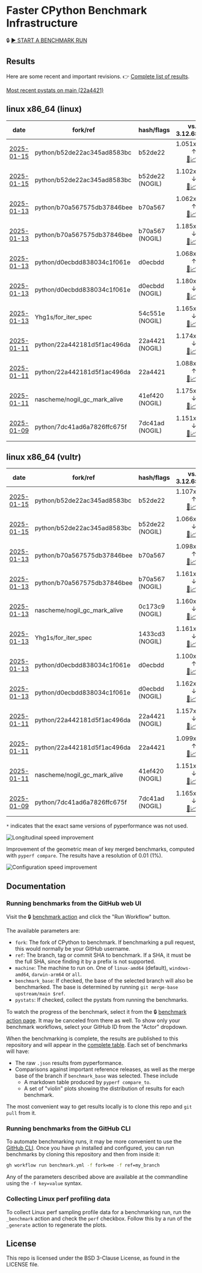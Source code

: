 # Faster CPython Benchmark Infrastructure

🔒 [▶️ START A BENCHMARK RUN](../../actions/workflows/benchmark.yml)

## Results

Here are some recent and important revisions. 👉 [Complete list of results](RESULTS.md).

<!-- START table -->
[Most recent pystats on main (22a4421)](results/bm-20250111-3.14.0a3%2B-22a4421-PYTHON_UOPS/bm-20250111-vultr-x86_64-python-22a442181d5f1ac496da-3.14.0a3%2B-22a4421-pystats.md)

## linux x86_64 (linux)
| date | fork/ref | hash/flags | vs. 3.12.6: | vs. 3.13.0rc2: | vs. base: |
| --- | --- | --- | ---: | ---: | ---: |
| [2025-01-15](results/bm-20250115-3.14.0a4%2B-b52de22) | python/b52de22ac345ad8583bc | b52de22 | 1.051x ↑<br>[📄](results/bm-20250115-3.14.0a4%2B-b52de22/bm-20250115-linux-x86_64-python-b52de22ac345ad8583bc-3.14.0a4%2B-b52de22-vs-3.12.6.md)[📈](results/bm-20250115-3.14.0a4%2B-b52de22/bm-20250115-linux-x86_64-python-b52de22ac345ad8583bc-3.14.0a4%2B-b52de22-vs-3.12.6.svg) | 1.010x ↑<br>[📄](results/bm-20250115-3.14.0a4%2B-b52de22/bm-20250115-linux-x86_64-python-b52de22ac345ad8583bc-3.14.0a4%2B-b52de22-vs-3.13.0rc2.md)[📈](results/bm-20250115-3.14.0a4%2B-b52de22/bm-20250115-linux-x86_64-python-b52de22ac345ad8583bc-3.14.0a4%2B-b52de22-vs-3.13.0rc2.svg) |  |
| [2025-01-15](results/bm-20250115-3.14.0a4%2B-b52de22-NOGIL) | python/b52de22ac345ad8583bc | b52de22 (NOGIL) | 1.102x ↓<br>[📄](results/bm-20250115-3.14.0a4%2B-b52de22-NOGIL/bm-20250115-linux-x86_64-python-b52de22ac345ad8583bc-3.14.0a4%2B-b52de22-vs-3.12.6.md)[📈](results/bm-20250115-3.14.0a4%2B-b52de22-NOGIL/bm-20250115-linux-x86_64-python-b52de22ac345ad8583bc-3.14.0a4%2B-b52de22-vs-3.12.6.svg) | 1.134x ↓<br>[📄](results/bm-20250115-3.14.0a4%2B-b52de22-NOGIL/bm-20250115-linux-x86_64-python-b52de22ac345ad8583bc-3.14.0a4%2B-b52de22-vs-3.13.0rc2.md)[📈](results/bm-20250115-3.14.0a4%2B-b52de22-NOGIL/bm-20250115-linux-x86_64-python-b52de22ac345ad8583bc-3.14.0a4%2B-b52de22-vs-3.13.0rc2.svg) | 1.142x ↓<br>[📄](results/bm-20250115-3.14.0a4%2B-b52de22-NOGIL/bm-20250115-linux-x86_64-python-b52de22ac345ad8583bc-3.14.0a4%2B-b52de22-vs-base.md)[📈](results/bm-20250115-3.14.0a4%2B-b52de22-NOGIL/bm-20250115-linux-x86_64-python-b52de22ac345ad8583bc-3.14.0a4%2B-b52de22-vs-base.svg)[🧠](results/bm-20250115-3.14.0a4%2B-b52de22-NOGIL/bm-20250115-linux-x86_64-python-b52de22ac345ad8583bc-3.14.0a4%2B-b52de22-vs-base-mem.svg) |
| [2025-01-13](results/bm-20250113-3.14.0a3%2B-b70a567) | python/b70a567575db37846bee | b70a567 | 1.062x ↑<br>[📄](results/bm-20250113-3.14.0a3%2B-b70a567/bm-20250113-linux-x86_64-python-b70a567575db37846bee-3.14.0a3%2B-b70a567-vs-3.12.6.md)[📈](results/bm-20250113-3.14.0a3%2B-b70a567/bm-20250113-linux-x86_64-python-b70a567575db37846bee-3.14.0a3%2B-b70a567-vs-3.12.6.svg) | 1.023x ↑<br>[📄](results/bm-20250113-3.14.0a3%2B-b70a567/bm-20250113-linux-x86_64-python-b70a567575db37846bee-3.14.0a3%2B-b70a567-vs-3.13.0rc2.md)[📈](results/bm-20250113-3.14.0a3%2B-b70a567/bm-20250113-linux-x86_64-python-b70a567575db37846bee-3.14.0a3%2B-b70a567-vs-3.13.0rc2.svg) |  |
| [2025-01-13](results/bm-20250113-3.14.0a3%2B-b70a567-NOGIL) | python/b70a567575db37846bee | b70a567 (NOGIL) | 1.185x ↓<br>[📄](results/bm-20250113-3.14.0a3%2B-b70a567-NOGIL/bm-20250113-linux-x86_64-python-b70a567575db37846bee-3.14.0a3%2B-b70a567-vs-3.12.6.md)[📈](results/bm-20250113-3.14.0a3%2B-b70a567-NOGIL/bm-20250113-linux-x86_64-python-b70a567575db37846bee-3.14.0a3%2B-b70a567-vs-3.12.6.svg) | 1.210x ↓<br>[📄](results/bm-20250113-3.14.0a3%2B-b70a567-NOGIL/bm-20250113-linux-x86_64-python-b70a567575db37846bee-3.14.0a3%2B-b70a567-vs-3.13.0rc2.md)[📈](results/bm-20250113-3.14.0a3%2B-b70a567-NOGIL/bm-20250113-linux-x86_64-python-b70a567575db37846bee-3.14.0a3%2B-b70a567-vs-3.13.0rc2.svg) | 1.221x ↓<br>[📄](results/bm-20250113-3.14.0a3%2B-b70a567-NOGIL/bm-20250113-linux-x86_64-python-b70a567575db37846bee-3.14.0a3%2B-b70a567-vs-base.md)[📈](results/bm-20250113-3.14.0a3%2B-b70a567-NOGIL/bm-20250113-linux-x86_64-python-b70a567575db37846bee-3.14.0a3%2B-b70a567-vs-base.svg)[🧠](results/bm-20250113-3.14.0a3%2B-b70a567-NOGIL/bm-20250113-linux-x86_64-python-b70a567575db37846bee-3.14.0a3%2B-b70a567-vs-base-mem.svg) |
| [2025-01-13](results/bm-20250113-3.14.0a3%2B-d0ecbdd) | python/d0ecbdd838034c1f061e | d0ecbdd | 1.068x ↑<br>[📄](results/bm-20250113-3.14.0a3%2B-d0ecbdd/bm-20250113-linux-x86_64-python-d0ecbdd838034c1f061e-3.14.0a3%2B-d0ecbdd-vs-3.12.6.md)[📈](results/bm-20250113-3.14.0a3%2B-d0ecbdd/bm-20250113-linux-x86_64-python-d0ecbdd838034c1f061e-3.14.0a3%2B-d0ecbdd-vs-3.12.6.svg) | 1.026x ↑<br>[📄](results/bm-20250113-3.14.0a3%2B-d0ecbdd/bm-20250113-linux-x86_64-python-d0ecbdd838034c1f061e-3.14.0a3%2B-d0ecbdd-vs-3.13.0rc2.md)[📈](results/bm-20250113-3.14.0a3%2B-d0ecbdd/bm-20250113-linux-x86_64-python-d0ecbdd838034c1f061e-3.14.0a3%2B-d0ecbdd-vs-3.13.0rc2.svg) |  |
| [2025-01-13](results/bm-20250113-3.14.0a3%2B-d0ecbdd-NOGIL) | python/d0ecbdd838034c1f061e | d0ecbdd (NOGIL) | 1.180x ↓<br>[📄](results/bm-20250113-3.14.0a3%2B-d0ecbdd-NOGIL/bm-20250113-linux-x86_64-python-d0ecbdd838034c1f061e-3.14.0a3%2B-d0ecbdd-vs-3.12.6.md)[📈](results/bm-20250113-3.14.0a3%2B-d0ecbdd-NOGIL/bm-20250113-linux-x86_64-python-d0ecbdd838034c1f061e-3.14.0a3%2B-d0ecbdd-vs-3.12.6.svg) | 1.211x ↓<br>[📄](results/bm-20250113-3.14.0a3%2B-d0ecbdd-NOGIL/bm-20250113-linux-x86_64-python-d0ecbdd838034c1f061e-3.14.0a3%2B-d0ecbdd-vs-3.13.0rc2.md)[📈](results/bm-20250113-3.14.0a3%2B-d0ecbdd-NOGIL/bm-20250113-linux-x86_64-python-d0ecbdd838034c1f061e-3.14.0a3%2B-d0ecbdd-vs-3.13.0rc2.svg) | 1.227x ↓<br>[📄](results/bm-20250113-3.14.0a3%2B-d0ecbdd-NOGIL/bm-20250113-linux-x86_64-python-d0ecbdd838034c1f061e-3.14.0a3%2B-d0ecbdd-vs-base.md)[📈](results/bm-20250113-3.14.0a3%2B-d0ecbdd-NOGIL/bm-20250113-linux-x86_64-python-d0ecbdd838034c1f061e-3.14.0a3%2B-d0ecbdd-vs-base.svg)[🧠](results/bm-20250113-3.14.0a3%2B-d0ecbdd-NOGIL/bm-20250113-linux-x86_64-python-d0ecbdd838034c1f061e-3.14.0a3%2B-d0ecbdd-vs-base-mem.svg) |
| [2025-01-13](results/bm-20250113-3.14.0a3%2B-54c551e-NOGIL) | Yhg1s/for_iter_spec | 54c551e (NOGIL) | 1.165x ↓<br>[📄](results/bm-20250113-3.14.0a3%2B-54c551e-NOGIL/bm-20250113-linux-x86_64-Yhg1s-for_iter_spec-3.14.0a3%2B-54c551e-vs-3.12.6.md)[📈](results/bm-20250113-3.14.0a3%2B-54c551e-NOGIL/bm-20250113-linux-x86_64-Yhg1s-for_iter_spec-3.14.0a3%2B-54c551e-vs-3.12.6.svg) | 1.194x ↓<br>[📄](results/bm-20250113-3.14.0a3%2B-54c551e-NOGIL/bm-20250113-linux-x86_64-Yhg1s-for_iter_spec-3.14.0a3%2B-54c551e-vs-3.13.0rc2.md)[📈](results/bm-20250113-3.14.0a3%2B-54c551e-NOGIL/bm-20250113-linux-x86_64-Yhg1s-for_iter_spec-3.14.0a3%2B-54c551e-vs-3.13.0rc2.svg) | 1.012x ↓<br>[📄](results/bm-20250113-3.14.0a3%2B-54c551e-NOGIL/bm-20250113-linux-x86_64-Yhg1s-for_iter_spec-3.14.0a3%2B-54c551e-vs-base.md)[📈](results/bm-20250113-3.14.0a3%2B-54c551e-NOGIL/bm-20250113-linux-x86_64-Yhg1s-for_iter_spec-3.14.0a3%2B-54c551e-vs-base.svg)[🧠](results/bm-20250113-3.14.0a3%2B-54c551e-NOGIL/bm-20250113-linux-x86_64-Yhg1s-for_iter_spec-3.14.0a3%2B-54c551e-vs-base-mem.svg) |
| [2025-01-11](results/bm-20250111-3.14.0a3%2B-22a4421-NOGIL) | python/22a442181d5f1ac496da | 22a4421 (NOGIL) | 1.174x ↓<br>[📄](results/bm-20250111-3.14.0a3%2B-22a4421-NOGIL/bm-20250111-linux-x86_64-python-22a442181d5f1ac496da-3.14.0a3%2B-22a4421-vs-3.12.6.md)[📈](results/bm-20250111-3.14.0a3%2B-22a4421-NOGIL/bm-20250111-linux-x86_64-python-22a442181d5f1ac496da-3.14.0a3%2B-22a4421-vs-3.12.6.svg) | 1.201x ↓<br>[📄](results/bm-20250111-3.14.0a3%2B-22a4421-NOGIL/bm-20250111-linux-x86_64-python-22a442181d5f1ac496da-3.14.0a3%2B-22a4421-vs-3.13.0rc2.md)[📈](results/bm-20250111-3.14.0a3%2B-22a4421-NOGIL/bm-20250111-linux-x86_64-python-22a442181d5f1ac496da-3.14.0a3%2B-22a4421-vs-3.13.0rc2.svg) | 1.229x ↓<br>[📄](results/bm-20250111-3.14.0a3%2B-22a4421-NOGIL/bm-20250111-linux-x86_64-python-22a442181d5f1ac496da-3.14.0a3%2B-22a4421-vs-base.md)[📈](results/bm-20250111-3.14.0a3%2B-22a4421-NOGIL/bm-20250111-linux-x86_64-python-22a442181d5f1ac496da-3.14.0a3%2B-22a4421-vs-base.svg)[🧠](results/bm-20250111-3.14.0a3%2B-22a4421-NOGIL/bm-20250111-linux-x86_64-python-22a442181d5f1ac496da-3.14.0a3%2B-22a4421-vs-base-mem.svg) |
| [2025-01-11](results/bm-20250111-3.14.0a3%2B-22a4421) | python/22a442181d5f1ac496da | 22a4421 | 1.088x ↑<br>[📄](results/bm-20250111-3.14.0a3%2B-22a4421/bm-20250111-linux-x86_64-python-22a442181d5f1ac496da-3.14.0a3%2B-22a4421-vs-3.12.6.md)[📈](results/bm-20250111-3.14.0a3%2B-22a4421/bm-20250111-linux-x86_64-python-22a442181d5f1ac496da-3.14.0a3%2B-22a4421-vs-3.12.6.svg) | 1.043x ↑<br>[📄](results/bm-20250111-3.14.0a3%2B-22a4421/bm-20250111-linux-x86_64-python-22a442181d5f1ac496da-3.14.0a3%2B-22a4421-vs-3.13.0rc2.md)[📈](results/bm-20250111-3.14.0a3%2B-22a4421/bm-20250111-linux-x86_64-python-22a442181d5f1ac496da-3.14.0a3%2B-22a4421-vs-3.13.0rc2.svg) |  |
| [2025-01-11](results/bm-20250111-3.14.0a3%2B-41ef420-NOGIL) | nascheme/nogil_gc_mark_alive | 41ef420 (NOGIL) | 1.175x ↓<br>[📄](results/bm-20250111-3.14.0a3%2B-41ef420-NOGIL/bm-20250111-linux-x86_64-nascheme-nogil_gc_mark_alive-3.14.0a3%2B-41ef420-vs-3.12.6.md)[📈](results/bm-20250111-3.14.0a3%2B-41ef420-NOGIL/bm-20250111-linux-x86_64-nascheme-nogil_gc_mark_alive-3.14.0a3%2B-41ef420-vs-3.12.6.svg) | 1.203x ↓<br>[📄](results/bm-20250111-3.14.0a3%2B-41ef420-NOGIL/bm-20250111-linux-x86_64-nascheme-nogil_gc_mark_alive-3.14.0a3%2B-41ef420-vs-3.13.0rc2.md)[📈](results/bm-20250111-3.14.0a3%2B-41ef420-NOGIL/bm-20250111-linux-x86_64-nascheme-nogil_gc_mark_alive-3.14.0a3%2B-41ef420-vs-3.13.0rc2.svg) | 1.049x ↓<br>[📄](results/bm-20250111-3.14.0a3%2B-41ef420-NOGIL/bm-20250111-linux-x86_64-nascheme-nogil_gc_mark_alive-3.14.0a3%2B-41ef420-vs-base.md)[📈](results/bm-20250111-3.14.0a3%2B-41ef420-NOGIL/bm-20250111-linux-x86_64-nascheme-nogil_gc_mark_alive-3.14.0a3%2B-41ef420-vs-base.svg)[🧠](results/bm-20250111-3.14.0a3%2B-41ef420-NOGIL/bm-20250111-linux-x86_64-nascheme-nogil_gc_mark_alive-3.14.0a3%2B-41ef420-vs-base-mem.svg) |
| [2025-01-09](results/bm-20250109-3.14.0a3%2B-7dc41ad-NOGIL) | python/7dc41ad6a7826ffc675f | 7dc41ad (NOGIL) | 1.151x ↓<br>[📄](results/bm-20250109-3.14.0a3%2B-7dc41ad-NOGIL/bm-20250109-linux-x86_64-python-7dc41ad6a7826ffc675f-3.14.0a3%2B-7dc41ad-vs-3.12.6.md)[📈](results/bm-20250109-3.14.0a3%2B-7dc41ad-NOGIL/bm-20250109-linux-x86_64-python-7dc41ad6a7826ffc675f-3.14.0a3%2B-7dc41ad-vs-3.12.6.svg) | 1.181x ↓<br>[📄](results/bm-20250109-3.14.0a3%2B-7dc41ad-NOGIL/bm-20250109-linux-x86_64-python-7dc41ad6a7826ffc675f-3.14.0a3%2B-7dc41ad-vs-3.13.0rc2.md)[📈](results/bm-20250109-3.14.0a3%2B-7dc41ad-NOGIL/bm-20250109-linux-x86_64-python-7dc41ad6a7826ffc675f-3.14.0a3%2B-7dc41ad-vs-3.13.0rc2.svg) |  |

## linux x86_64 (vultr)
| date | fork/ref | hash/flags | vs. 3.12.6: | vs. 3.13.0rc2: | vs. base: |
| --- | --- | --- | ---: | ---: | ---: |
| [2025-01-15](results/bm-20250115-3.14.0a4%2B-b52de22) | python/b52de22ac345ad8583bc | b52de22 | 1.107x ↑<br>[📄](results/bm-20250115-3.14.0a4%2B-b52de22/bm-20250115-vultr-x86_64-python-b52de22ac345ad8583bc-3.14.0a4%2B-b52de22-vs-3.12.6.md)[📈](results/bm-20250115-3.14.0a4%2B-b52de22/bm-20250115-vultr-x86_64-python-b52de22ac345ad8583bc-3.14.0a4%2B-b52de22-vs-3.12.6.svg) | 1.068x ↑<br>[📄](results/bm-20250115-3.14.0a4%2B-b52de22/bm-20250115-vultr-x86_64-python-b52de22ac345ad8583bc-3.14.0a4%2B-b52de22-vs-3.13.0rc2.md)[📈](results/bm-20250115-3.14.0a4%2B-b52de22/bm-20250115-vultr-x86_64-python-b52de22ac345ad8583bc-3.14.0a4%2B-b52de22-vs-3.13.0rc2.svg) |  |
| [2025-01-15](results/bm-20250115-3.14.0a4%2B-b52de22-NOGIL) | python/b52de22ac345ad8583bc | b52de22 (NOGIL) | 1.066x ↓<br>[📄](results/bm-20250115-3.14.0a4%2B-b52de22-NOGIL/bm-20250115-vultr-x86_64-python-b52de22ac345ad8583bc-3.14.0a4%2B-b52de22-vs-3.12.6.md)[📈](results/bm-20250115-3.14.0a4%2B-b52de22-NOGIL/bm-20250115-vultr-x86_64-python-b52de22ac345ad8583bc-3.14.0a4%2B-b52de22-vs-3.12.6.svg) | 1.096x ↓<br>[📄](results/bm-20250115-3.14.0a4%2B-b52de22-NOGIL/bm-20250115-vultr-x86_64-python-b52de22ac345ad8583bc-3.14.0a4%2B-b52de22-vs-3.13.0rc2.md)[📈](results/bm-20250115-3.14.0a4%2B-b52de22-NOGIL/bm-20250115-vultr-x86_64-python-b52de22ac345ad8583bc-3.14.0a4%2B-b52de22-vs-3.13.0rc2.svg) | 1.156x ↓<br>[📄](results/bm-20250115-3.14.0a4%2B-b52de22-NOGIL/bm-20250115-vultr-x86_64-python-b52de22ac345ad8583bc-3.14.0a4%2B-b52de22-vs-base.md)[📈](results/bm-20250115-3.14.0a4%2B-b52de22-NOGIL/bm-20250115-vultr-x86_64-python-b52de22ac345ad8583bc-3.14.0a4%2B-b52de22-vs-base.svg)[🧠](results/bm-20250115-3.14.0a4%2B-b52de22-NOGIL/bm-20250115-vultr-x86_64-python-b52de22ac345ad8583bc-3.14.0a4%2B-b52de22-vs-base-mem.svg) |
| [2025-01-13](results/bm-20250113-3.14.0a3%2B-b70a567) | python/b70a567575db37846bee | b70a567 | 1.098x ↑<br>[📄](results/bm-20250113-3.14.0a3%2B-b70a567/bm-20250113-vultr-x86_64-python-b70a567575db37846bee-3.14.0a3%2B-b70a567-vs-3.12.6.md)[📈](results/bm-20250113-3.14.0a3%2B-b70a567/bm-20250113-vultr-x86_64-python-b70a567575db37846bee-3.14.0a3%2B-b70a567-vs-3.12.6.svg) | 1.060x ↑<br>[📄](results/bm-20250113-3.14.0a3%2B-b70a567/bm-20250113-vultr-x86_64-python-b70a567575db37846bee-3.14.0a3%2B-b70a567-vs-3.13.0rc2.md)[📈](results/bm-20250113-3.14.0a3%2B-b70a567/bm-20250113-vultr-x86_64-python-b70a567575db37846bee-3.14.0a3%2B-b70a567-vs-3.13.0rc2.svg) |  |
| [2025-01-13](results/bm-20250113-3.14.0a3%2B-b70a567-NOGIL) | python/b70a567575db37846bee | b70a567 (NOGIL) | 1.161x ↓<br>[📄](results/bm-20250113-3.14.0a3%2B-b70a567-NOGIL/bm-20250113-vultr-x86_64-python-b70a567575db37846bee-3.14.0a3%2B-b70a567-vs-3.12.6.md)[📈](results/bm-20250113-3.14.0a3%2B-b70a567-NOGIL/bm-20250113-vultr-x86_64-python-b70a567575db37846bee-3.14.0a3%2B-b70a567-vs-3.12.6.svg) | 1.188x ↓<br>[📄](results/bm-20250113-3.14.0a3%2B-b70a567-NOGIL/bm-20250113-vultr-x86_64-python-b70a567575db37846bee-3.14.0a3%2B-b70a567-vs-3.13.0rc2.md)[📈](results/bm-20250113-3.14.0a3%2B-b70a567-NOGIL/bm-20250113-vultr-x86_64-python-b70a567575db37846bee-3.14.0a3%2B-b70a567-vs-3.13.0rc2.svg) | 1.231x ↓<br>[📄](results/bm-20250113-3.14.0a3%2B-b70a567-NOGIL/bm-20250113-vultr-x86_64-python-b70a567575db37846bee-3.14.0a3%2B-b70a567-vs-base.md)[📈](results/bm-20250113-3.14.0a3%2B-b70a567-NOGIL/bm-20250113-vultr-x86_64-python-b70a567575db37846bee-3.14.0a3%2B-b70a567-vs-base.svg)[🧠](results/bm-20250113-3.14.0a3%2B-b70a567-NOGIL/bm-20250113-vultr-x86_64-python-b70a567575db37846bee-3.14.0a3%2B-b70a567-vs-base-mem.svg) |
| [2025-01-13](results/bm-20250113-3.14.0a3%2B-0c173c9-NOGIL) | nascheme/nogil_gc_mark_alive | 0c173c9 (NOGIL) | 1.160x ↓<br>[📄](results/bm-20250113-3.14.0a3%2B-0c173c9-NOGIL/bm-20250113-vultr-x86_64-nascheme-nogil_gc_mark_alive-3.14.0a3%2B-0c173c9-vs-3.12.6.md)[📈](results/bm-20250113-3.14.0a3%2B-0c173c9-NOGIL/bm-20250113-vultr-x86_64-nascheme-nogil_gc_mark_alive-3.14.0a3%2B-0c173c9-vs-3.12.6.svg) | 1.187x ↓<br>[📄](results/bm-20250113-3.14.0a3%2B-0c173c9-NOGIL/bm-20250113-vultr-x86_64-nascheme-nogil_gc_mark_alive-3.14.0a3%2B-0c173c9-vs-3.13.0rc2.md)[📈](results/bm-20250113-3.14.0a3%2B-0c173c9-NOGIL/bm-20250113-vultr-x86_64-nascheme-nogil_gc_mark_alive-3.14.0a3%2B-0c173c9-vs-3.13.0rc2.svg) | 1.000x ↑<br>[📄](results/bm-20250113-3.14.0a3%2B-0c173c9-NOGIL/bm-20250113-vultr-x86_64-nascheme-nogil_gc_mark_alive-3.14.0a3%2B-0c173c9-vs-base.md)[📈](results/bm-20250113-3.14.0a3%2B-0c173c9-NOGIL/bm-20250113-vultr-x86_64-nascheme-nogil_gc_mark_alive-3.14.0a3%2B-0c173c9-vs-base.svg)[🧠](results/bm-20250113-3.14.0a3%2B-0c173c9-NOGIL/bm-20250113-vultr-x86_64-nascheme-nogil_gc_mark_alive-3.14.0a3%2B-0c173c9-vs-base-mem.svg) |
| [2025-01-13](results/bm-20250113-3.14.0a3%2B-1433cd3-NOGIL) | Yhg1s/for_iter_spec | 1433cd3 (NOGIL) | 1.161x ↓<br>[📄](results/bm-20250113-3.14.0a3%2B-1433cd3-NOGIL/bm-20250113-vultr-x86_64-Yhg1s-for_iter_spec-3.14.0a3%2B-1433cd3-vs-3.12.6.md)[📈](results/bm-20250113-3.14.0a3%2B-1433cd3-NOGIL/bm-20250113-vultr-x86_64-Yhg1s-for_iter_spec-3.14.0a3%2B-1433cd3-vs-3.12.6.svg) | 1.188x ↓<br>[📄](results/bm-20250113-3.14.0a3%2B-1433cd3-NOGIL/bm-20250113-vultr-x86_64-Yhg1s-for_iter_spec-3.14.0a3%2B-1433cd3-vs-3.13.0rc2.md)[📈](results/bm-20250113-3.14.0a3%2B-1433cd3-NOGIL/bm-20250113-vultr-x86_64-Yhg1s-for_iter_spec-3.14.0a3%2B-1433cd3-vs-3.13.0rc2.svg) | 1.004x ↑<br>[📄](results/bm-20250113-3.14.0a3%2B-1433cd3-NOGIL/bm-20250113-vultr-x86_64-Yhg1s-for_iter_spec-3.14.0a3%2B-1433cd3-vs-base.md)[📈](results/bm-20250113-3.14.0a3%2B-1433cd3-NOGIL/bm-20250113-vultr-x86_64-Yhg1s-for_iter_spec-3.14.0a3%2B-1433cd3-vs-base.svg)[🧠](results/bm-20250113-3.14.0a3%2B-1433cd3-NOGIL/bm-20250113-vultr-x86_64-Yhg1s-for_iter_spec-3.14.0a3%2B-1433cd3-vs-base-mem.svg) |
| [2025-01-13](results/bm-20250113-3.14.0a3%2B-d0ecbdd) | python/d0ecbdd838034c1f061e | d0ecbdd | 1.100x ↑<br>[📄](results/bm-20250113-3.14.0a3%2B-d0ecbdd/bm-20250113-vultr-x86_64-python-d0ecbdd838034c1f061e-3.14.0a3%2B-d0ecbdd-vs-3.12.6.md)[📈](results/bm-20250113-3.14.0a3%2B-d0ecbdd/bm-20250113-vultr-x86_64-python-d0ecbdd838034c1f061e-3.14.0a3%2B-d0ecbdd-vs-3.12.6.svg) | 1.061x ↑<br>[📄](results/bm-20250113-3.14.0a3%2B-d0ecbdd/bm-20250113-vultr-x86_64-python-d0ecbdd838034c1f061e-3.14.0a3%2B-d0ecbdd-vs-3.13.0rc2.md)[📈](results/bm-20250113-3.14.0a3%2B-d0ecbdd/bm-20250113-vultr-x86_64-python-d0ecbdd838034c1f061e-3.14.0a3%2B-d0ecbdd-vs-3.13.0rc2.svg) |  |
| [2025-01-13](results/bm-20250113-3.14.0a3%2B-d0ecbdd-NOGIL) | python/d0ecbdd838034c1f061e | d0ecbdd (NOGIL) | 1.162x ↓<br>[📄](results/bm-20250113-3.14.0a3%2B-d0ecbdd-NOGIL/bm-20250113-vultr-x86_64-python-d0ecbdd838034c1f061e-3.14.0a3%2B-d0ecbdd-vs-3.12.6.md)[📈](results/bm-20250113-3.14.0a3%2B-d0ecbdd-NOGIL/bm-20250113-vultr-x86_64-python-d0ecbdd838034c1f061e-3.14.0a3%2B-d0ecbdd-vs-3.12.6.svg) | 1.189x ↓<br>[📄](results/bm-20250113-3.14.0a3%2B-d0ecbdd-NOGIL/bm-20250113-vultr-x86_64-python-d0ecbdd838034c1f061e-3.14.0a3%2B-d0ecbdd-vs-3.13.0rc2.md)[📈](results/bm-20250113-3.14.0a3%2B-d0ecbdd-NOGIL/bm-20250113-vultr-x86_64-python-d0ecbdd838034c1f061e-3.14.0a3%2B-d0ecbdd-vs-3.13.0rc2.svg) | 1.233x ↓<br>[📄](results/bm-20250113-3.14.0a3%2B-d0ecbdd-NOGIL/bm-20250113-vultr-x86_64-python-d0ecbdd838034c1f061e-3.14.0a3%2B-d0ecbdd-vs-base.md)[📈](results/bm-20250113-3.14.0a3%2B-d0ecbdd-NOGIL/bm-20250113-vultr-x86_64-python-d0ecbdd838034c1f061e-3.14.0a3%2B-d0ecbdd-vs-base.svg)[🧠](results/bm-20250113-3.14.0a3%2B-d0ecbdd-NOGIL/bm-20250113-vultr-x86_64-python-d0ecbdd838034c1f061e-3.14.0a3%2B-d0ecbdd-vs-base-mem.svg) |
| [2025-01-11](results/bm-20250111-3.14.0a3%2B-22a4421-NOGIL) | python/22a442181d5f1ac496da | 22a4421 (NOGIL) | 1.157x ↓<br>[📄](results/bm-20250111-3.14.0a3%2B-22a4421-NOGIL/bm-20250111-vultr-x86_64-python-22a442181d5f1ac496da-3.14.0a3%2B-22a4421-vs-3.12.6.md)[📈](results/bm-20250111-3.14.0a3%2B-22a4421-NOGIL/bm-20250111-vultr-x86_64-python-22a442181d5f1ac496da-3.14.0a3%2B-22a4421-vs-3.12.6.svg) | 1.184x ↓<br>[📄](results/bm-20250111-3.14.0a3%2B-22a4421-NOGIL/bm-20250111-vultr-x86_64-python-22a442181d5f1ac496da-3.14.0a3%2B-22a4421-vs-3.13.0rc2.md)[📈](results/bm-20250111-3.14.0a3%2B-22a4421-NOGIL/bm-20250111-vultr-x86_64-python-22a442181d5f1ac496da-3.14.0a3%2B-22a4421-vs-3.13.0rc2.svg) | 1.228x ↓<br>[📄](results/bm-20250111-3.14.0a3%2B-22a4421-NOGIL/bm-20250111-vultr-x86_64-python-22a442181d5f1ac496da-3.14.0a3%2B-22a4421-vs-base.md)[📈](results/bm-20250111-3.14.0a3%2B-22a4421-NOGIL/bm-20250111-vultr-x86_64-python-22a442181d5f1ac496da-3.14.0a3%2B-22a4421-vs-base.svg)[🧠](results/bm-20250111-3.14.0a3%2B-22a4421-NOGIL/bm-20250111-vultr-x86_64-python-22a442181d5f1ac496da-3.14.0a3%2B-22a4421-vs-base-mem.svg) |
| [2025-01-11](results/bm-20250111-3.14.0a3%2B-22a4421) | python/22a442181d5f1ac496da | 22a4421 | 1.099x ↑<br>[📄](results/bm-20250111-3.14.0a3%2B-22a4421/bm-20250111-vultr-x86_64-python-22a442181d5f1ac496da-3.14.0a3%2B-22a4421-vs-3.12.6.md)[📈](results/bm-20250111-3.14.0a3%2B-22a4421/bm-20250111-vultr-x86_64-python-22a442181d5f1ac496da-3.14.0a3%2B-22a4421-vs-3.12.6.svg) | 1.060x ↑<br>[📄](results/bm-20250111-3.14.0a3%2B-22a4421/bm-20250111-vultr-x86_64-python-22a442181d5f1ac496da-3.14.0a3%2B-22a4421-vs-3.13.0rc2.md)[📈](results/bm-20250111-3.14.0a3%2B-22a4421/bm-20250111-vultr-x86_64-python-22a442181d5f1ac496da-3.14.0a3%2B-22a4421-vs-3.13.0rc2.svg) |  |
| [2025-01-11](results/bm-20250111-3.14.0a3%2B-41ef420-NOGIL) | nascheme/nogil_gc_mark_alive | 41ef420 (NOGIL) | 1.151x ↓<br>[📄](results/bm-20250111-3.14.0a3%2B-41ef420-NOGIL/bm-20250111-vultr-x86_64-nascheme-nogil_gc_mark_alive-3.14.0a3%2B-41ef420-vs-3.12.6.md)[📈](results/bm-20250111-3.14.0a3%2B-41ef420-NOGIL/bm-20250111-vultr-x86_64-nascheme-nogil_gc_mark_alive-3.14.0a3%2B-41ef420-vs-3.12.6.svg) | 1.178x ↓<br>[📄](results/bm-20250111-3.14.0a3%2B-41ef420-NOGIL/bm-20250111-vultr-x86_64-nascheme-nogil_gc_mark_alive-3.14.0a3%2B-41ef420-vs-3.13.0rc2.md)[📈](results/bm-20250111-3.14.0a3%2B-41ef420-NOGIL/bm-20250111-vultr-x86_64-nascheme-nogil_gc_mark_alive-3.14.0a3%2B-41ef420-vs-3.13.0rc2.svg) | 1.009x ↑<br>[📄](results/bm-20250111-3.14.0a3%2B-41ef420-NOGIL/bm-20250111-vultr-x86_64-nascheme-nogil_gc_mark_alive-3.14.0a3%2B-41ef420-vs-base.md)[📈](results/bm-20250111-3.14.0a3%2B-41ef420-NOGIL/bm-20250111-vultr-x86_64-nascheme-nogil_gc_mark_alive-3.14.0a3%2B-41ef420-vs-base.svg)[🧠](results/bm-20250111-3.14.0a3%2B-41ef420-NOGIL/bm-20250111-vultr-x86_64-nascheme-nogil_gc_mark_alive-3.14.0a3%2B-41ef420-vs-base-mem.svg) |
| [2025-01-09](results/bm-20250109-3.14.0a3%2B-7dc41ad-NOGIL) | python/7dc41ad6a7826ffc675f | 7dc41ad (NOGIL) | 1.165x ↓<br>[📄](results/bm-20250109-3.14.0a3%2B-7dc41ad-NOGIL/bm-20250109-vultr-x86_64-python-7dc41ad6a7826ffc675f-3.14.0a3%2B-7dc41ad-vs-3.12.6.md)[📈](results/bm-20250109-3.14.0a3%2B-7dc41ad-NOGIL/bm-20250109-vultr-x86_64-python-7dc41ad6a7826ffc675f-3.14.0a3%2B-7dc41ad-vs-3.12.6.svg) | 1.192x ↓<br>[📄](results/bm-20250109-3.14.0a3%2B-7dc41ad-NOGIL/bm-20250109-vultr-x86_64-python-7dc41ad6a7826ffc675f-3.14.0a3%2B-7dc41ad-vs-3.13.0rc2.md)[📈](results/bm-20250109-3.14.0a3%2B-7dc41ad-NOGIL/bm-20250109-vultr-x86_64-python-7dc41ad6a7826ffc675f-3.14.0a3%2B-7dc41ad-vs-3.13.0rc2.svg) | 1.000x ↓<br>[📄](results/bm-20250109-3.14.0a3%2B-7dc41ad-NOGIL/bm-20250109-vultr-x86_64-python-7dc41ad6a7826ffc675f-3.14.0a3%2B-7dc41ad-vs-base.md)[📈](results/bm-20250109-3.14.0a3%2B-7dc41ad-NOGIL/bm-20250109-vultr-x86_64-python-7dc41ad6a7826ffc675f-3.14.0a3%2B-7dc41ad-vs-base.svg)[🧠](results/bm-20250109-3.14.0a3%2B-7dc41ad-NOGIL/bm-20250109-vultr-x86_64-python-7dc41ad6a7826ffc675f-3.14.0a3%2B-7dc41ad-vs-base-mem.svg) |


<!-- END table -->

`*` indicates that the exact same versions of pyperformance was not used.

![Longitudinal speed improvement](/longitudinal.svg)

Improvement of the geometric mean of key merged benchmarks, computed with `pyperf compare`.
The results have a resolution of 0.01 (1%).

![Configuration speed improvement](/configs.svg)

## Documentation

### Running benchmarks from the GitHub web UI

Visit the 🔒 [benchmark action](../../actions/workflows/benchmark.yml) and click the "Run Workflow" button.

The available parameters are:

- `fork`: The fork of CPython to benchmark.
  If benchmarking a pull request, this would normally be your GitHub username.
- `ref`: The branch, tag or commit SHA to benchmark.
  If a SHA, it must be the full SHA, since finding it by a prefix is not supported.
- `machine`: The machine to run on.
  One of `linux-amd64` (default), `windows-amd64`, `darwin-arm64` or `all`.
- `benchmark_base`: If checked, the base of the selected branch will also be benchmarked.
  The base is determined by running `git merge-base upstream/main $ref`.
- `pystats`: If checked, collect the pystats from running the benchmarks.

To watch the progress of the benchmark, select it from the 🔒 [benchmark action page](../../actions/workflows/benchmark.yml).
It may be canceled from there as well.
To show only your benchmark workflows, select your GitHub ID from the "Actor" dropdown.

When the benchmarking is complete, the results are published to this repository and will appear in the [complete table](RESULTS.md).
Each set of benchmarks will have:

- The raw `.json` results from pyperformance.
- Comparisons against important reference releases, as well as the merge base of the branch if `benchmark_base` was selected. These include
  - A markdown table produced by `pyperf compare_to`.
  - A set of "violin" plots showing the distribution of results for each benchmark.

The most convenient way to get results locally is to clone this repo and `git pull` from it.

### Running benchmarks from the GitHub CLI

To automate benchmarking runs, it may be more convenient to use the [GitHub CLI](https://cli.github.com/).
Once you have `gh` installed and configured, you can run benchmarks by cloning this repository and then from inside it:

```bash session
gh workflow run benchmark.yml -f fork=me -f ref=my_branch
```

Any of the parameters described above are available at the commandline using the `-f key=value` syntax.

### Collecting Linux perf profiling data

To collect Linux perf sampling profile data for a benchmarking run, run the `_benchmark` action and check the `perf` checkbox.
Follow this by a run of the `_generate` action to regenerate the plots.

## License

This repo is licensed under the BSD 3-Clause License, as found in the LICENSE file.

